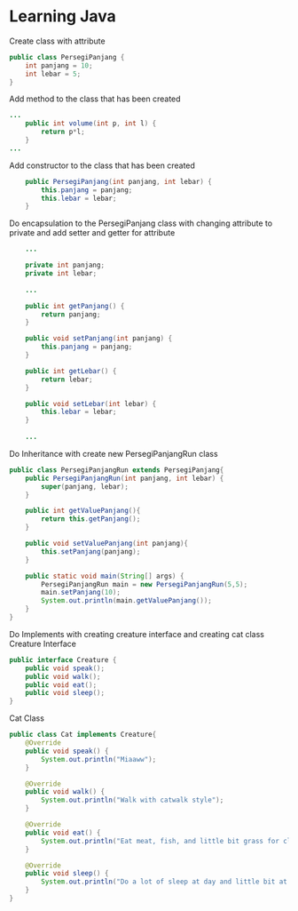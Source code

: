 # Learning Java
Create class with attribute
```java
public class PersegiPanjang {
    int panjang = 10;
    int lebar = 5;
}
```
Add method to the class that has been created
```java
...
    public int volume(int p, int l) {
        return p*l;
    }
...
```
Add constructor to the class that has been created
```java
    public PersegiPanjang(int panjang, int lebar) {
        this.panjang = panjang;
        this.lebar = lebar;
    }
```
Do encapsulation to the PersegiPanjang class with changing attribute to private and add setter and getter for attribute
```java
    ...

    private int panjang;
    private int lebar;
    
    ...

    public int getPanjang() {
        return panjang;
    }

    public void setPanjang(int panjang) {
        this.panjang = panjang;
    }

    public int getLebar() {
        return lebar;
    }

    public void setLebar(int lebar) {
        this.lebar = lebar;
    }
    
    ...
```

Do Inheritance with create new PersegiPanjangRun class
```java
public class PersegiPanjangRun extends PersegiPanjang{
    public PersegiPanjangRun(int panjang, int lebar) {
        super(panjang, lebar);
    }

    public int getValuePanjang(){
        return this.getPanjang();
    }

    public void setValuePanjang(int panjang){
        this.setPanjang(panjang);
    }

    public static void main(String[] args) {
        PersegiPanjangRun main = new PersegiPanjangRun(5,5);
        main.setPanjang(10);
        System.out.println(main.getValuePanjang());
    }
}
```
Do Implements with creating creature interface and creating cat class<br>
Creature Interface
```java
public interface Creature {
    public void speak();
    public void walk();
    public void eat();
    public void sleep();
}
```
Cat Class
```java
public class Cat implements Creature{
    @Override
    public void speak() {
        System.out.println("Miaaww");
    }

    @Override
    public void walk() {
        System.out.println("Walk with catwalk style");
    }

    @Override
    public void eat() {
        System.out.println("Eat meat, fish, and little bit grass for cleaning fur in the stomach");
    }

    @Override
    public void sleep() {
        System.out.println("Do a lot of sleep at day and little bit at night");
    }
}
```